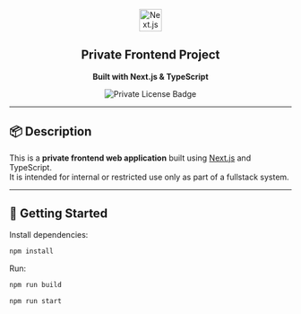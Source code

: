 <p align="center">
  <img src="https://nextjs.org/favicon.ico" width="40" alt="Next.js Logo" />
</p>

<h2 align="center">Private Frontend Project</h2>
<p align="center"><strong>Built with Next.js & TypeScript</strong></p>
<p align="center">
  <img src="https://img.shields.io/badge/license-private-red" alt="Private License Badge">
</p>

---

## 📦 Description

This is a **private frontend web application** built using [Next.js](https://nextjs.org) and TypeScript.  
It is intended for internal or restricted use only as part of a fullstack system.

---

## 🚀 Getting Started

Install dependencies:

```bash
npm install
```

Run:

```bash
npm run build
```

```bash
npm run start
```
